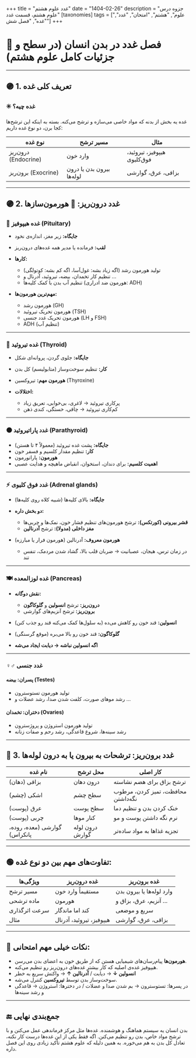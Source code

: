 +++
title = "غدد علوم هشتم"
date = "1404-02-26"
description = "جزوه درس علوم هشتم، قسمت غدد"
[taxonomies]
tags = ["علوم", "هشتم", "امتحان", "غدد", "غده", "فصل شش"]
+++


# 🧠 فصل غدد در بدن انسان (در سطح و جزئیات کامل علوم هشتم)
---

## 🟣 1. تعریف کلی غده

### ✳️ غده چیه؟

غده یه بخش از بدنه که مواد خاصی می‌سازه و ترشح می‌کنه. بسته به اینکه این ترشح‌ها کجا برن، دو نوع غده داریم:

| نوع غده              | مسیر ترشح                 | مثال                        |
| -------------------- | ------------------------- | --------------------------- |
| درون‌ریز (Endocrine) | وارد خون                  | هیپوفیز، تیروئید، فوق‌کلیوی |
| برون‌ریز (Exocrine)  | بیرون بدن یا درون لوله‌ها | بزاقی، عرق، گوارشی          |

---

## 🟣 2. غدد درون‌ریز: 🧬 هورمون‌سازها

### 🧠 غده هیپوفیز (Pituitary)

* **جایگاه:** زیر مغز، اندازه‌ی نخود
* **لقب:** فرمانده یا مدیر همه غده‌های درون‌ریز
* **کارها:**

  * تولید هورمون رشد (اگه زیاد بشه: غول‌آسا، اگه کم بشه: کوتولگی)
  * تنظیم کار تخمدان، بیضه، تیروئید، آدرنال و ...
  * تنظیم آب بدن با کمک کلیه‌ها (هورمون ضد ادراری: ADH)
* **مهم‌ترین هورمون‌ها:**

  * هورمون رشد (GH)
  * هورمون تحریک تیروئید (TSH)
  * هورمون تحریک غدد جنسی (LH و FSH)
  * ADH (تنظیم آب)

---

### 🦋 غده تیروئید (Thyroid)

* **جایگاه:** جلوی گردن، پروانه‌ای شکل
* **کار:** تنظیم سوخت‌وساز (متابولیسم) کل بدن
* **هورمون مهم:** تیروکسین (Thyroxine)
* **اختلالات:**

  * پرکاری تیروئید → لاغری، بی‌خوابی، تعریق زیاد
  * کم‌کاری تیروئید → چاقی، خستگی، کندی ذهن

---

### 🟤 غدد پاراتیروئید (Parathyroid)

* **جایگاه:** پشت غده تیروئید (معمولاً ۴ تا هستن)
* **کار:** تنظیم مقدار کلسیم و فسفر خون
* **هورمون:** پاراتورمون
* **اهمیت کلسیم:** برای دندان، استخوان، انقباض ماهیچه و هدایت عصبی

---

### ⚡ غدد فوق کلیوی (Adrenal glands)

* **جایگاه:** بالای کلیه‌ها (شبیه کلاه روی کلیه‌ها)
* **دو بخش داره:**

  * **قشر بیرونی (کورتکس):** ترشح هورمون‌های تنظیم فشار خون، نمک‌ها و چربی‌ها
  * **مغز داخلی (مدولا):** ترشح **آدرنالین**
* **هورمون معروف:** آدرنالین (هورمون فرار یا مبارزه)

  * در زمان ترس، هیجان، عصبانیت → ضربان قلب بالا، گشاد شدن مردمک، تنفس تند

---

### 🍽️ غده لوزالمعده (Pancreas)

* **نقش دوگانه:**

  * **درون‌ریز:** ترشح **انسولین** و **گلوکاگون**
  * **برون‌ریز:** ترشح آنزیم‌های گوارشی
* **انسولین:** قند خون رو کاهش می‌ده (به سلول‌ها کمک می‌کنه قند رو جذب کنن)
* **گلوکاگون:** قند خون رو بالا می‌بره (موقع گرسنگی)
* **اگه انسولین نباشه → دیابت ایجاد می‌شه**

---

### ♀️♂️ غدد جنسی

#### پسران: **بیضه (Testes)**

* تولید هورمون تستوسترون
* رشد موهای صورت، کلفت شدن صدا، رشد عضلات و ...

#### دختران: **تخمدان (Ovaries)**

* تولید هورمون استروژن و پروژسترون
* رشد سینه‌ها، شروع قاعدگی، رشد رحم و صفات زنانه

---

## 🔵 3. غدد برون‌ریز: ترشحات به بیرون یا به درون لوله‌ها

| نام غده                      | محل ترشح        | کار اصلی                           |
| ---------------------------- | --------------- | ---------------------------------- |
| بزاقی (دهان)                 | درون دهان       | ترشح بزاق برای هضم نشاسته          |
| اشکی (چشم)                   | سطح چشم         | محافظت، تمیز کردن، مرطوب نگه‌داشتن |
| عرق (پوست)                   | سطح پوست        | خنک کردن بدن و تنظیم دما           |
| چربی (پوست)                  | کنار موها       | نرم نگه داشتن پوست و مو            |
| گوارشی (معده، روده، پانکراس) | درون لوله گوارش | تجزیه غذاها به مواد ساده‌تر        |

---

## 🟢 تفاوت‌های مهم بین دو نوع غده:

| ویژگی‌ها      | غده درون‌ریز             | غده برون‌ریز              |
| ------------- | ------------------------ | ------------------------- |
| مسیر ترشح     | مستقیماً وارد خون        | وارد لوله‌ها یا بیرون بدن |
| ماده ترشحی    | هورمون                   | آنزیم، عرق، بزاق و ...    |
| سرعت اثرگذاری | کند اما ماندگار          | سریع و موضعی              |
| مثال          | هیپوفیز، تیروئید، آدرنال | بزاقی، عرق، گوارشی        |

---

## 📌 نکات خیلی مهم امتحانی:

* **هورمون‌ها** پیام‌رسان‌های شیمیایی هستن که از طریق خون به اعضای بدن می‌رسن.
* هیپوفیز غده‌ی اصلیه که کار بیشتر غده‌های درون‌ریز رو تنظیم می‌کنه.
* **انسولین ↓** → دیابت / **آدرنالین ↑** → واکنش سریع به خطر
* سوخت‌وساز بدن توسط **تیروکسین** کنترل می‌شه.
* در پسرها: تستوسترون → بم شدن صدا و عضلات / در دخترها: استروژن → قاعدگی و رشد سینه‌ها

---

## 🔚 جمع‌بندی نهایی

بدن انسان یه سیستم هماهنگ و هوشمنده. غده‌ها مثل مرکز فرماندهی عمل می‌کنن و با ترشح مواد خاص، بدن رو تنظیم می‌کنن. اگه فقط یکی از این غده‌ها درست کار نکنه، تعادل کل بدن به هم می‌خوره. به همین دلیله که علوم هشتم تأکید زیادی روی این فصل داره.
